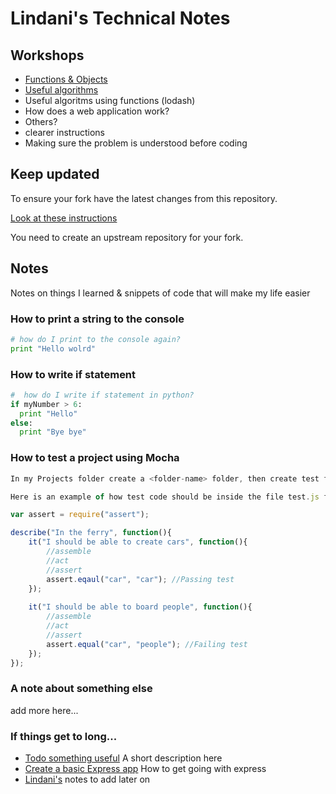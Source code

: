 # Lindani's Technical Notes

## Workshops

* [Functions & Objects](./workshops/functions_and_objects_slides.html)
* [Useful algorithms](./workshops/useful_algorithms.md)
* Useful algoritms using functions (lodash)
* How does a web application work?
* Others?
* clearer instructions 
* Making sure the problem is understood before coding


## Keep updated

To ensure your fork have the latest changes from this repository.

[Look at these instructions](https://help.github.com/articles/configuring-a-remote-for-a-fork/)

You need to create an upstream repository for your fork.

## Notes

Notes on things I learned & snippets of code that will make my life easier

### How to print a string to the console

```python
# how do I print to the console again?
print "Hello wolrd"
```
### How to write if statement

```python
#  how do I write if statement in python?
if myNumber > 6:
  print "Hello"
else:
  print "Bye bye"
```
### How to test a project using Mocha

```javascript
In my Projects folder create a <folder-name> folder, then create test folder and run mocha inside the <folder-name> folder

Here is an example of how test code should be inside the file test.js file:

var assert = require("assert");

describe("In the ferry", function(){
	it("I should be able to create cars", function(){
		//assemble
		//act
		//assert
		assert.eqaul("car", "car"); //Passing test
	});
	
	it("I should be able to board people", function(){
        //assemble
        //act
        //assert
        assert.equal("car", "people"); //Failing test
    });
});

```

### A note about something else
add more here...

### If things get to long...

* [Todo something useful](notes/my_file.md) A short description here
* [Create a basic Express app](notes/my_file.md) How to get going with express
* [Lindani's](Lindani.md) notes to add later on 

